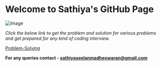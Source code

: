 # Welcome to Sathiya's GitHub Page
![Image](https://octodex.github.com/images/total-eclipse-of-the-octocat.jpg)

*Click the below link to get the problem and solution for various problems and get prepared for any kind of coding interview.*

[Problem-Solving](https://sathiya1605.github.io/Anagram) 


**For any queries contact - sathiyaseelanmadheswaran@gmail.com**

